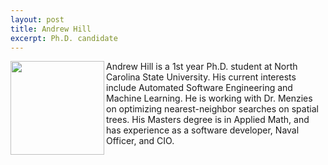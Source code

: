 ```yaml
---
layout: post
title: Andrew Hill
excerpt: Ph.D. candidate
---
```


 
<img align=left width=150
src="http://dichen.me/images/Andrew.jpg">
Andrew Hill is a 1st year Ph.D. student at North Carolina State University.  His current interests include Automated Software Engineering and Machine Learning.  He is working with Dr. Menzies on optimizing nearest-neighbor searches on spatial trees.  His Masters degree is in Applied Math, and has experience as a software developer, Naval Officer, and CIO.

